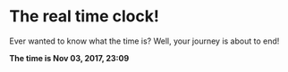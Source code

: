 # The real time clock!

Ever wanted to know what the time is? Well, your journey is about to end!

**The time is Nov 03, 2017, 23:09**